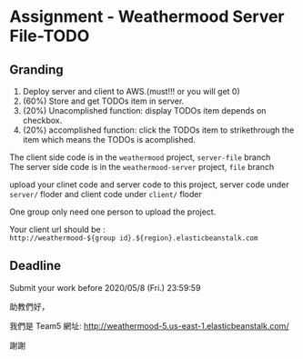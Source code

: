 # Assignment - Weathermood Server File-TODO

## Granding
1. Deploy server and client to AWS.(must!!! or you will get 0)
2. (60%) Store and get TODOs item in server.
3. (20%) Unacomplished function: display TODOs item depends on checkbox.
4. (20%) accomplished function: click the TODOs item to strikethrough the item which means the TODOs is acomplished. <br />


The client side code is in the `weathermood` project, `server-file` branch <br />
The server side code is in the `weathermood-server` project, `file` branch<br /> 

upload your clinet code and server code to this project, server code under `server/` floder and client code under `client/` floder<br />

One group only need one person to upload the project. 

Your client url should be : <br />
`http://weathermood-${group id}.${region}.elasticbeanstalk.com` <br />

## Deadline
Submit your work before 2020/05/8 (Fri.) 23:59:59

助教們好，

我們是 Team5
網址: http://weathermood-5.us-east-1.elasticbeanstalk.com/ 

謝謝
